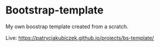 # Bootstrap-template

My own boostrap template created from a scratch.

Live: https://patrycjakubiczek.github.io/projects/bs-template/